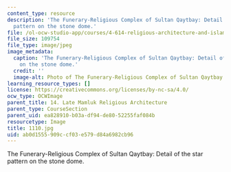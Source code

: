 ```yaml
---
content_type: resource
description: 'The Funerary-Religious Complex of Sultan Qaytbay: Detail of the star
  pattern on the stone dome.'
file: /ol-ocw-studio-app/courses/4-614-religious-architecture-and-islamic-cultures-fall-2002/ab0d1555909ccf03e579d84a6982cb96_1110.jpg
file_size: 109754
file_type: image/jpeg
image_metadata:
  caption: 'The Funerary-Religious Complex of Sultan Qaytbay: Detail of the star pattern
    on the stone dome.'
  credit: ''
  image-alt: Photo of The Funerary-Religious Complex of Sultan Qaytbay
learning_resource_types: []
license: https://creativecommons.org/licenses/by-nc-sa/4.0/
ocw_type: OCWImage
parent_title: 14. Late Mamluk Religious Architecture
parent_type: CourseSection
parent_uid: ea828910-b03a-df94-de80-52255faf084b
resourcetype: Image
title: 1110.jpg
uid: ab0d1555-909c-cf03-e579-d84a6982cb96
---
```

The Funerary-Religious Complex of Sultan Qaytbay: Detail of the star pattern on the stone dome.